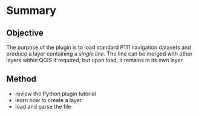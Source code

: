 # Summary

## Objective

The purpose of the plugin is to load standard P111 navigation datasets and produce a layer containing a _single line_. The line can be merged with other layers within QGIS if required, but upon load, it remains in its own layer.

## Method

* review the Python plugin tutorial
* learn how to create a layer
* load and parse the file
